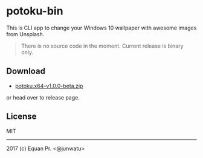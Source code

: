 # potoku-bin

This is CLI app to change your Windows 10 wallpaper with awesome images from Unsplash.

> There is no source code in the moment. Current release is binary only.

## Download
- [potoku.x64-v1.0.0-beta.zip](https://github.com/junwatu/potoku-bin/releases/download/1.0.0-beta/potoku.win.x64-v1.0.0-beta.zip)

or head over to release page.

## License

MIT

---

2017 (c) Equan Pr. <@junwatu>
